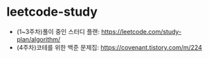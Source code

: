 # leetcode-study

- (1~3주차)풀이 중인 스터디 플랜: https://leetcode.com/study-plan/algorithm/
- (4주차)코테를 위한 백준 문제집: https://covenant.tistory.com/m/224
